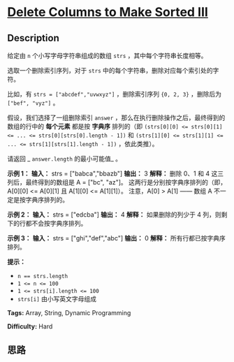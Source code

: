 # [Delete Columns to Make Sorted III][title]

## Description

给定由 `n` 个小写字母字符串组成的数组 `strs` ，其中每个字符串长度相等。

选取一个删除索引序列，对于 `strs` 中的每个字符串，删除对应每个索引处的字符。

比如，有 `strs = ["abcdef","uvwxyz"]` ，删除索引序列 `{0, 2, 3}` ，删除后为 `["bef", "vyz"]` 。

假设，我们选择了一组删除索引 `answer` ，那么在执行删除操作之后，最终得到的数组的行中的 **每个元素** 都是按 **字典序** 排列的（即
`(strs[0][0] <= strs[0][1] <= ... <= strs[0][strs[0].length - 1])` 和
`(strs[1][0] <= strs[1][1] <= ... <= strs[1][strs[1].length - 1])` ，依此类推）。

请返回 _ `answer.length` 的最小可能值_ 。



**示例 1：**
            **输入：** strs = ["babca","bbazb"]    **输出：** 3    **解释：** 删除 0、1 和 4 这三列后，最终得到的数组是 A = ["bc", "az"]。    这两行是分别按字典序排列的（即，A[0][0] <= A[0][1] 且 A[1][0] <= A[1][1]）。    注意，A[0] > A[1] —— 数组 A 不一定是按字典序排列的。    

**示例 2：**
            **输入：** strs = ["edcba"]    **输出：** 4    **解释：** 如果删除的列少于 4 列，则剩下的行都不会按字典序排列。    

**示例 3：**
            **输入：** strs = ["ghi","def","abc"]    **输出：** 0    **解释：** 所有行都已按字典序排列。    



**提示：**

  * `n == strs.length`
  * `1 <= n <= 100`
  * `1 <= strs[i].length <= 100`
  * `strs[i]` 由小写英文字母组成


**Tags:** Array, String, Dynamic Programming

**Difficulty:** Hard

## 思路

[title]: https://leetcode-cn.com/problems/delete-columns-to-make-sorted-iii
